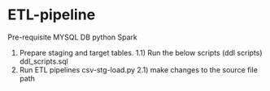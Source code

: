 # ETL-pipeline
Pre-requisite
MYSQL DB
python
Spark

1) Prepare staging and target tables.
1.1) Run the below scripts (ddl scripts)
ddl_scripts.sql
2) Run ETL pipelines 
csv-stg-load.py 
2.1) make changes to the source file path


